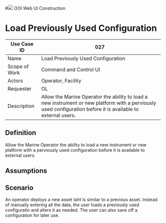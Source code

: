 #![](http://www.rpsgroup.com/images/2012-specific/RPSlogo.aspx) OOI Web UI Construction 
# Load Previously Used Configuration

| Use Case ID | 027 |
| --- | --- |
| Name | Load Previously Used Configuration                    |
| Scope of Work | Command and Control UI |
| Actors |  Operator, Facility      |
| Requester | OL|
| Description | Allow the Marine Operator the ability to load a new instrument or new platform with a perviously used configuration before it is available to external users. |

## Definition
Allow the Marine Operator the ability to load a new instrument or new platform with a perviously used configuration before it is available to external users.

## Assumptions


## Scenario

An operator deploys a new asset taht is similar to a previous asset.  Instead of manually entering all the data, the user loads a previously used configuratin and alters it as needed.  The user can also save off a configuration for later use.
